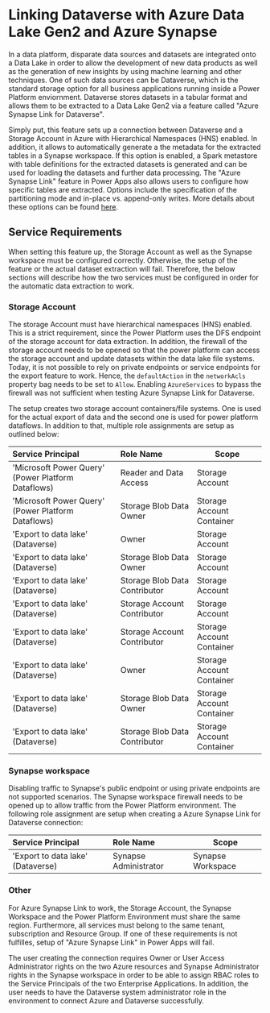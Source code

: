 # Linking Dataverse with Azure Data Lake Gen2 and Azure Synapse

In a data platform, disparate data sources and datasets are integrated onto a Data Lake in order to allow the development of new data products as well as the generation of new insights by using machine learning and other techniques. One of such data sources can be Dataverse, which is the standard storage option for all business applications running inside a Power Platform enviornment. Dataverse stores datasets in a tabular format and allows them to be extracted to a Data Lake Gen2 via a feature called "Azure Synapse Link for Dataverse".

Simply put, this feature sets up a connection between Dataverse and a Storage Account in Azure with Hierarchical Namespaces (HNS) enabled. In addition, it allows to automatically generate a the metadata for the extracted tables in a Synapse workspace. If this option is enabled, a Spark metastore with table definitions for the extracted datasets is generated and can be used for loading the datasets and further data processing. The "Azure Synapse Link" feature in Power Apps also allows users to configure how specific tables are extracted. Options include the specification of the partitioning mode and in-place vs. append-only writes. More details about these options can be found [here](https://docs.microsoft.com/en-us/powerapps/maker/data-platform/azure-synapse-link-advanced-configuration).

## Service Requirements

When setting this feature up, the Storage Account as well as the Synapse workspace must be configured correctly. Otherwise, the setup of the feature or the actual dataset extraction will fail. Therefore, the below sections will describe how the two services must be configured in order for the automatic data extraction to work.

### Storage Account

The storage Account must have hierarchical namespaces (HNS) enabled. This is a strict requirement, since the Power Platform uses the DFS endpoint of the storage account for data extraction. In addition, the firewall of the storage account needs to be opened so that the power platform can access the storage account and update datasets within the data lake file systems. Today, it is not possible to rely on private endpoints or service endpoints for the export feature to work. Hence, the `defaultAction` in the `networkAcls` property bag needs to be set to `Allow`. Enabling `AzureServices` to bypass the firewall was not sufficient when testing Azure Synapse Link for Dataverse.

The setup creates two storage account containers/file systems. One is used for the actual export of data and the second one is used for power platform dataflows. In addition to that, multiple role assignments are setup as outlined below:

| Service Principal                                  | Role Name                     | Scope                     |
|:---------------------------------------------------|:------------------------------|---------------------------|
| 'Microsoft Power Query' (Power Platform Dataflows) | Reader and Data Access        | Storage Account           |
| 'Microsoft Power Query' (Power Platform Dataflows) | Storage Blob Data Owner       | Storage Account Container |
| 'Export to data lake' (Dataverse)                  | Owner                         | Storage Account           |
| 'Export to data lake' (Dataverse)                  | Storage Blob Data Owner       | Storage Account           |
| 'Export to data lake' (Dataverse)                  | Storage Blob Data Contributor | Storage Account           |
| 'Export to data lake' (Dataverse)                  | Storage Account Contributor   | Storage Account           |
| 'Export to data lake' (Dataverse)                  | Storage Account Contributor   | Storage Account Container |
| 'Export to data lake' (Dataverse)                  | Owner                         | Storage Account Container |
| 'Export to data lake' (Dataverse)                  | Storage Blob Data Owner       | Storage Account Container |
| 'Export to data lake' (Dataverse)                  | Storage Blob Data Contributor | Storage Account Container |

### Synapse workspace

Disabling traffic to Synapse's public endpoint or using private endpoints are not supported scenarios. The Synapse workspace firewall needs to be opened up to allow traffic from the Power Platform environment. The following role assignment are setup when creating a Azure Synapse Link for Dataverse connection:

| Service Principal                                  | Role Name                     | Scope                     |
|:---------------------------------------------------|:------------------------------|---------------------------|
| 'Export to data lake' (Dataverse)                  | Synapse Administrator         | Synapse Workspace         |

### Other

For Azure Synapse Link to work, the Storage Account, the Synapse Workspace and the Power Platform Environment must share the same region. Furthermore, all services must belong to the same tenant, subscription and Resource Group. If one of these requirements is not fulfilles, setup of "Azure Synapse Link" in Power Apps will fail.

The user creating the connection requires Owner or User Access Administrator rights on the two Azure resources and Synapse Administrator rights in the Synapse workspace in order to be able to assign RBAC roles to the Service Principals of the two Enterprise Applications. In addition, the user needs to have the Dataverse system administrator role in the environment to connect Azure and Dataverse successfully.

